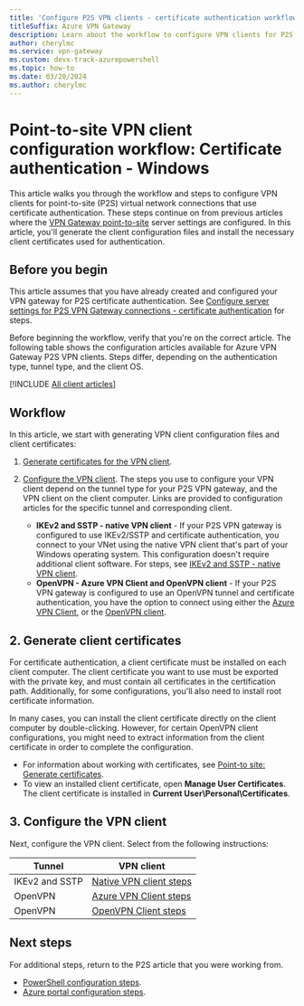 ```yaml
---
title: 'Configure P2S VPN clients - certificate authentication workflow - Windows'
titleSuffix: Azure VPN Gateway
description: Learn about the workflow to configure VPN clients for P2S configurations that use certificate authentication. In this article, you generate the client configuration package and install client certificates. This article applies to clients running Windows.
author: cherylmc
ms.service: vpn-gateway
ms.custom: devx-track-azurepowershell
ms.topic: how-to
ms.date: 03/20/2024
ms.author: cherylmc
---
```


# Point-to-site VPN client configuration workflow: Certificate authentication - Windows

This article walks you through the workflow and steps to configure VPN clients for point-to-site (P2S) virtual network connections that use certificate authentication. These steps continue on from previous articles where the [VPN Gateway point-to-site](vpn-gateway-howto-point-to-site-resource-manager-portal.md) server settings are configured. In this article, you'll generate the client configuration files and install the necessary client certificates used for authentication.

## Before you begin

This article assumes that you have already created and configured your VPN gateway for P2S certificate authentication. See [Configure server settings for P2S VPN Gateway connections - certificate authentication](vpn-gateway-howto-point-to-site-resource-manager-portal.md) for steps.

Before beginning the workflow, verify that you're on the correct article. The following table shows the configuration articles available for Azure VPN Gateway P2S VPN clients. Steps differ, depending on the authentication type, tunnel type, and the client OS.

[!INCLUDE [All client articles](../../includes/vpn-gateway-vpn-client-install-articles.md)]

## Workflow

In this article, we start with generating VPN client configuration files and client certificates:

1. [Generate certificates for the VPN client](#2-generate-client-certificates).
1. [Configure the VPN client](#3-configure-the-vpn-client). The steps you use to configure your VPN client depend on the tunnel type for your P2S VPN gateway, and the VPN client on the client computer. Links are provided to configuration articles for the specific tunnel and corresponding client.

   * **IKEv2 and SSTP - native VPN client** -  If your P2S VPN gateway is configured to use IKEv2/SSTP and certificate authentication, you connect to your VNet using the native VPN client that's part of your Windows operating system. This configuration doesn't require additional client software. For steps, see [IKEv2 and SSTP - native VPN client](point-to-site-vpn-client-certificate-windows-native.md).
   * **OpenVPN - Azure VPN Client and OpenVPN client** - If your P2S VPN gateway is configured to use an OpenVPN tunnel and certificate authentication, you have the option to connect using either the [Azure VPN Client](point-to-site-vpn-client-certificate-windows-azure-vpn-client.md), or the [OpenVPN client](point-to-site-vpn-client-certificate-windows-openvpn-client.md).

## 2. Generate client certificates

For certificate authentication, a client certificate must be installed on each client computer. The client certificate you want to use must be exported with the private key, and must contain all certificates in the certification path. Additionally, for some configurations, you'll also need to install root certificate information.

In many cases, you can install the client certificate directly on the client computer by double-clicking. However, for certain OpenVPN client configurations, you might need to extract information from the client certificate in order to complete the configuration.

* For information about working with certificates, see [Point-to site: Generate certificates](vpn-gateway-certificates-point-to-site.md).
* To view an installed client certificate, open **Manage User Certificates**. The client certificate is installed in **Current User\Personal\Certificates**.

## 3. Configure the VPN client

Next, configure the VPN client. Select from the following instructions:

|Tunnel | VPN client |
|---|---|
| IKEv2 and SSTP | [Native VPN client steps](point-to-site-vpn-client-certificate-windows-native.md)|
| OpenVPN | [Azure VPN Client steps](point-to-site-vpn-client-certificate-windows-azure-vpn-client.md)|
| OpenVPN | [OpenVPN Client steps](point-to-site-vpn-client-certificate-windows-openvpn-client.md) |


## Next steps

For additional steps, return to the P2S article that you were working from.

* [PowerShell configuration steps](vpn-gateway-howto-point-to-site-rm-ps.md).
* [Azure portal configuration steps](vpn-gateway-howto-point-to-site-resource-manager-portal.md).
